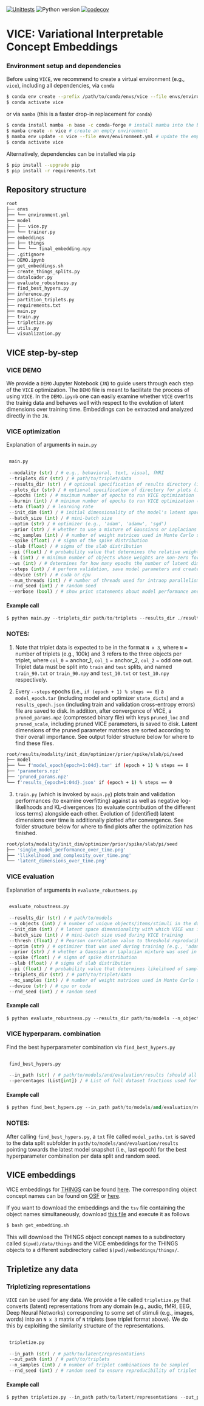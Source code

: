 [![Unittests](https://github.com/LukasMut/VICE/actions/workflows/tests.yml/badge.svg)](https://github.com/LukasMut/VICE/actions/workflows/tests.yml)
![Python version](https://img.shields.io/badge/python-3.7%20%7C%203.8%20%7C%203.9-blue.svg)
[![codecov](https://codecov.io/gh/LukasMut/VICE/branch/main/graph/badge.svg?token=gntaL1yrXI)](https://codecov.io/gh/LukasMut/VICE)

# VICE: Variational Interpretable Concept Embeddings

### Environment setup and dependencies

Before using `VICE`, we recommend to create a virtual environment (e.g., `vice`), including all dependencies, via `conda`

```bash
$ conda env create --prefix /path/to/conda/envs/vice --file envs/environment.yml
$ conda activate vice
```

or via `mamba` (this is a faster drop-in replacement for `conda`)

```bash
$ conda install mamba -n base -c conda-forge # install mamba into the base environment
$ mamba create -n vice # create an empty environment
$ mamba env update -n vice --file envs/environment.yml # update the empty environment with dependencies in environment.yml
$ conda activate vice
```


Alternatively, dependencies can be installed via `pip`

```bash
$ pip install --upgrade pip
$ pip install -r requirements.txt
```

## Repository structure

```bash
root
├── envs
├── └── environment.yml
├── model
├── ├── vice.py
├── └── trainer.py
├── embeddings
├── ├── things
├── └── └── final_embedding.npy
├── .gitignore
├── DEMO.ipynb
├── get_embeddings.sh
├── create_things_splits.py
├── dataloader.py
├── evaluate_robustness.py
├── find_best_hypers.py
├── inference.py
├── partition_triplets.py
├── requirements.txt
├── main.py
├── train.py
├── tripletize.py
├── utils.py
└── visualization.py
```

## VICE step-by-step

### VICE DEMO

We provide a `DEMO` Jupyter Notebook (`JN`) to guide users through each step of the `VICE` optimization. The `DEMO` file is meant to facilitate the process of using `VICE`. In the `DEMO.ipynb` one can easily examine whether `VICE` overfits the trainig data and behaves well with respect to the evolution of latent dimensions over training time. Embeddings can be extracted and analyzed directly in the `JN`.

### VICE optimization

Explanation of arguments in `main.py`

```python
 
 main.py
  
 --modality (str) / # e.g., behavioral, text, visual, fMRI
 --triplets_dir (str) / # path/to/triplet/data
 --results_dir (str) / # optional specification of results directory (if not provided will resort to ./results/modality/init_dim/optim/prior/seed/spike/slab/pi)
 --plots_dir (str) / # optional specification of directory for plots (if not provided will resort to ./plots/modality/init_dim/optim/prior/seed/spike/slab/pi)
 --epochs (int) / # maximum number of epochs to run VICE optimization
 --burnin (int) / # minimum number of epochs to run VICE optimization (burnin period)
 --eta (float) / # learning rate
 --init_dim (int) / # initial dimensionality of the model's latent space
 --batch_size (int) / # mini-batch size
 --optim (str) / # optimizer (e.g., 'adam', 'adamw', 'sgd')
 --prior (str) / # whether to use a mixture of Gaussians or Laplacians in the spike-and-slab prior (i.e., 'gaussian' or 'laplace')
 --mc_samples (int) / # number of weight matrices used in Monte Carlo sampling (for computationaly efficiency, M is set to 1 during training)
 --spike (float) / # sigma of the spike distribution
 --slab (float) / # sigma of the slab distribution
 --pi (float) / # probability value that determines the relative weighting of the distributions; the closer this value is to 1, the higher the probability that weights are drawn from the spike distribution
 --k (int) / # minimum number of objects whose weights are non-zero for a latent dimension (according to importance scores)
 --ws (int) / # determines for how many epochs the number of latent dimensions (after pruning) is not allowed to vary (ws >> 100)
 --steps (int) / # perform validation, save model parameters and create model and optimizer checkpoints every <steps> epochs
 --device (str) / # cuda or cpu
 --num_threads (int) / # number of threads used for intraop parallelism on CPU; use only if device is CPU
 --rnd_seed (int) / # random seed
 --verbose (bool) / # show print statements about model performance and evolution of latent dimensions during training (can be piped into log file)
 ```

#### Example call

```python
$ python main.py --triplets_dir path/to/triplets --results_dir ./results --plots_dir ./plots --epochs 2000 --burnin 500 --eta 0.001 --init_dim 100 --batch_size 128 --k 5 --ws 200 --optim adam --prior gaussian --mc_samples 10 --spike 0.25 --slab 1.0 --pi 0.6 --steps 50 --device cpu --num_threads 8 --rnd_seed 42 --verbose
```

### NOTES:

1. Note that triplet data is expected to be in the format `N x 3`, where `N` = number of triplets (e.g., 100k) and 3 refers to the three objects per triplet, where `col_0` = anchor_1, `col_1` = anchor_2, `col_2` = odd one out. Triplet data must be split into `train` and `test` splits, and named `train_90.txt` or `train_90.npy` and `test_10.txt` or `test_10.npy` respectively.

2. Every `--steps` epochs (i.e., `if (epoch + 1) % steps == 0`) a `model_epoch.tar` (including model and optimizer `state_dicts`) and a `results_epoch.json` (including train and validation cross-entropy errors) file are saved to disk. In addition, after convergence of VICE, a `pruned_params.npz` (compressed binary file) with keys `pruned_loc` and `pruned_scale`, including pruned VICE parameters, is saved to disk. Latent dimensions of the pruned parameter matrices are sorted according to their overall importance. See output folder structure below for where to find these files.</br>

```bash
root/results/modality/init_dim/optimizer/prior/spike/slab/pi/seed
├── model
├── └── f'model_epoch{epoch+1:04d}.tar' if (epoch + 1) % steps == 0
├── 'parameters.npz'
├── 'pruned_params.npz'
└── f'results_{epoch+1:04d}.json' if (epoch + 1) % steps == 0
```

3. `train.py` (which is invoked by `main.py`) plots train and validation performances (to examine overfitting) against as well as negative log-likelihoods and KL-divergences (to evaluate contribution of the different loss terms) alongside each other. Evolution of (identified) latent dimensions over time is additionally plotted after convergence. See folder structure below for where to find plots after the optimization has finished.

```bash
root/plots/modality/init_dim/optimizer/prior/spike/slab/pi/seed
├── 'single_model_performance_over_time.png'
├── 'llikelihood_and_complexity_over_time.png'
└── 'latent_dimensions_over_time.png'
```

### VICE evaluation

Explanation of arguments in `evaluate_robustness.py`

```python
 
 evaluate_robustness.py
 
 --results_dir (str) / # path/to/models
 --n_objects (int) / # number of unique objects/items/stimuli in the dataset
 --init_dim (int) / # latent space dimensionality with which VICE was initialized at run time
 --batch_size (int) / # mini-batch size used during VICE training
 --thresh (float) / # Pearson correlation value to threshold reproducibility of dimensions (e.g., 0.8)
 --optim (str) / # optimizer that was used during training (e.g., 'adam', 'adamw', 'sgd')
 --prior (str) / # whether a Gaussian or Laplacian mixture was used in the spike-and-slab prior (i.e., 'gaussian' or 'laplace')
 --spike (float) / # sigma of spike distribution
 --slab (float) / # sigma of slab distribution
 --pi (float) / # probability value that determines likelihood of samples from the spike
 --triplets_dir (str) / # path/to/triplet/data
 --mc_samples (int) / # number of weight matrices used in Monte Carlo sampling for evaluating models on validation set
 --device (str) / # cpu or cuda
 --rnd_seed (int) / # random seed
 ```

#### Example call

```python
$ python evaluate_robustness.py --results_dir path/to/models --n_objects number/of/unique/objects (e.g., 1854) --init_dim 100 --batch_size 128 --thresh 0.8 --optim adam --prior gaussian --spike 0.25 --slab 1.0 --pi 0.6 --triplets_dir path/to/triplets --mc_samples 5 --device cpu --rnd_seed 42
```

### VICE hyperparam. combination

Find the best hyperparameter combination via `find_best_hypers.py`

```python
 
 find_best_hypers.py
 
 --in_path (str) / # path/to/models/and/evaluation/results (should all have the same root directory)
 --percentages (List[int]) / # List of full dataset fractions used for VICE optimization
 ```

#### Example call

```python
$ python find_best_hypers.py --in_path path/to/models/and/evaluation/results --percentages 10 20 50 100
```

### NOTES:

After calling `find_best_hypers.py`, a `txt` file called `model_paths.txt` is saved to the data split subfolder in `path/to/models/and/evaluation/results` pointing towards the latest model snapshot (i.e., last epoch) for the best hyperparameter combination per data split and random seed.


## VICE embeddings

VICE embeddings for [THINGS](https://osf.io/jum2f/) can be found [here](https://github.com/LukasMut/VICE/tree/main/embeddings/things). The corresponding object concept names can be found on [OSF](https://osf.io/jum2f/) or [here](https://github.com/LukasMut/VICE/tree/main/data). 

If you want to download the embeddings and the `tsv` file containing the object names simultaneously, download [this file](https://github.com/LukasMut/VICE/blob/main/get_embeddings.sh) and execute it as follows

```bash
$ bash get_embedding.sh
```

This will download the THINGS object concept names to a subdirectory called `$(pwd)/data/things` and the VICE embeddings for the THINGS objects to a different subdirectory called `$(pwd)/embeddings/things/`.

## Tripletize any data

### Tripletizing representations

`VICE` can be used for any data. We provide a file called `tripletize.py` that converts (latent) representations from any domain (e.g., audio, fMRI, EEG, Deep Neural Networks) corresponding to some set of stimuli (e.g., images, words) into an `N x 3` matrix of `N` triplets (see triplet format above). We do this by exploiting the similarity structure of the representations.

```python
 
 tripletize.py
 
 --in_path (str) / # path/to/latent/representations
 --out_path (int) / # path/to/triplets
 --n_samples (int) / # number of triplet combinations to be sampled
 --rnd_seed (int) / # random seed to ensure reproducibility of triplet sampling
 ```

#### Example call

```python
$ python tripletize.py --in_path path/to/latent/representations --out_path path/to/triplets --n_samples 100000 --rnd_seed 42
```
